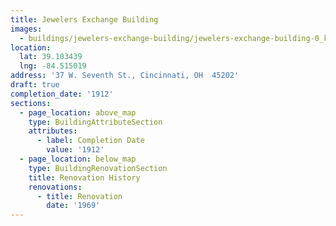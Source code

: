 ```yaml
---
title: Jewelers Exchange Building
images:
  - buildings/jewelers-exchange-building/jewelers-exchange-building-0_kun73u
location:
  lat: 39.103439
  lng: -84.515019
address: '37 W. Seventh St., Cincinnati, OH  45202'
draft: true
completion_date: '1912'
sections:
  - page_location: above_map
    type: BuildingAttributeSection
    attributes:
      - label: Completion Date
        value: '1912'
  - page_location: below_map
    type: BuildingRenovationSection
    title: Renovation History
    renovations:
      - title: Renovation
        date: '1969'
---
```


